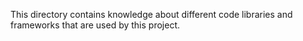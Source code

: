 This directory contains knowledge about different code libraries
and frameworks that are used by this project.